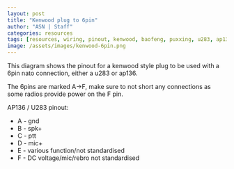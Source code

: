 ```yaml
---
layout: post
title: "Kenwood plug to 6pin"
author: "ASN | Staff"
categories: resources
tags: [resources, wiring, pinout, kenwood, baofeng, puxxing, u283, ap136, nato, icom]
image: /assets/images/kenwood-6pin.png
---
```


This diagram shows the pinout for a kenwood style plug to be used with a 6pin nato connection, either a u283 or ap136. 

The 6pins are marked A->F, make sure to not short any connections as some radios provide power on the F pin. 

AP136 / U283 pinout: 
* A - gnd
* B - spk+
* C - ptt
* D - mic+
* E - various function/not standardised
* F - DC voltage/mic/rebro not standardised
